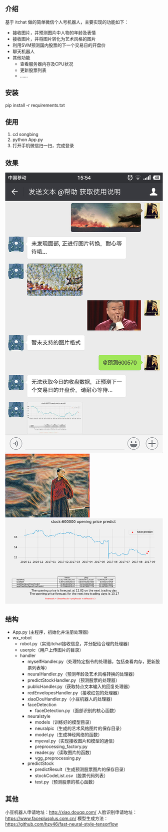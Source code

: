 ## 介绍
基于 itchat 做的简单微信个人号机器人，主要实现的功能如下：
* 接收图片，并预测图片中人物的年龄及表情
* 接收图片，并将图片转化为艺术风格的图片
* 利用SVM预测国内股票的下一个交易日的开盘价
* 聊天机器人
* 其他功能
	* 查看服务器内存及CPU状况
	* 更新股票列表
	* ……

## 安装
pip install -r requirements.txt

## 使用
1. cd songbing  
2. python App.py  
3. 打开手机微信扫一扫，完成登录  

## 效果
![effect](https://github.com/wk448378469/songbing/raw/master/wx_robot/userpic/effect.png)
![neuralpic](https://github.com/wk448378469/songbing/raw/master/wx_robot/handler/neuralstyle/neuralpic/test.png)
![stockpic](https://github.com/wk448378469/songbing/raw/master/wx_robot/handler/predictStock/predictResult/test.png)

## 结构
* App.py (主程序，初始化并注册处理器)
* wx_robot
	* robot.py（实现itchat接收信息，并分配给合理的处理器）
	* userpic（用户上传图片的目录）
	* handler
		* myselfHandler.py（处理特定指令的处理器，包括查看内存，更新股票列表等）
		* neuralHandler.py（预测年龄及艺术风格转换的处理器）
		* predictStockHandler.py（预测股票的处理器）
		* publicHandler.py（获取特点文本输入的回复处理器）
		* redEnvelopesHandler.py（接收红包的处理器）
		* xiaoDouHandler.py（小豆机器人的处理器）
		* faceDetection
			* faceDetection.py（面部识别的核心函数）
		* neuralstyle
			* models（训练好的模型目录）
			* neuralpic（生成的艺术风格图片的保存目录）
			* model.py（生成神经网络的函数）
			* myeval.py（实现接收图片和模型的通信）
			* preprocessing_factory.py
			* reader.py（读取图片的函数）
			* vgg_preprocessing.py
		* predictStock
			* predictResult（生成预测股票图片的保存目录）
			* stockCodeList.csv（股票代码列表）
			* test.py（预测股票的核心函数）

## 其他
小豆机器人申请地址：http://xiao.douqq.com/
人脸识别申请地址：https://www.faceplusplus.com.cn/
模型生成方法：https://github.com/hzy46/fast-neural-style-tensorflow